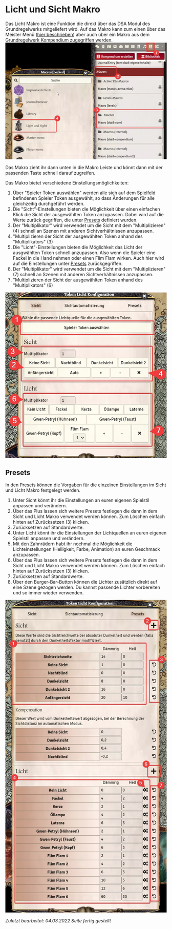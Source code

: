 # Licht und Sicht Makro
Das Licht Makro ist eine Funktion die direkt über das DSA Modul des Grundregelwerks mitgeliefert wird. 
Auf das Makro kann zum einen über das Meister Menü ([hier beschrieben](de-meister-menue-szeneneinstellungen)) aber auch über ein Makro aus dem Grundregelwerk Kompendium zugegriffen werden.
![Licht und Sicht Makro finden](de/images/Licht-und-Sicht-Makro_Makro.jpg)  

Das Makro zieht ihr dann unten in die Makro Leiste und könnt dann mit der passenden Taste schnell darauf zugreifen.
  
Das Makro bietet verschiedene Einstellungsmöglichkeiten:  
1. Über "Spieler Token auswählen" werden alle sich auf dem Spielfeld befindenen Spieler Token ausgewählt, so dass Änderungen für alle gleichzeitig durchgeführt werden.
2. Die "Sicht"-Einstellungen bieten die Möglichkeit über einen einfachen Klick die Sicht der ausgewählten Token anzupassen. Dabei wird auf die Werte zurück gegriffen, die unter [Presets](de-licht-und-sicht-makro.md#presets) definiert wurden.
3. Der "Multiplikator" wird verwendet um die Sicht mit dem "Multiplizieren" (4) schnell an Szenen mit anderen Sichtverhältnissen anzupassen.
4. "Multiplizieren der Sicht der ausgewählten Token anhand des "Multiplikators" (3)
5. Die "Licht"-Einstellungen bieten die Möglichkeit das Licht der ausgwählten Token schnell anzupassen. Also wenn die Spieler eine Fackel in die Hand nehmen oder einen Flim Flam wirken. Auch hier wird auf die Einstellungen unter [Presets](de-licht-und-sicht-makro.md#presets) zurückgegriffen.
6. Der "Multiplikator" wird verwendet um die Sicht mit dem "Multiplizieren" (7) schnell an Szenen mit anderen Sichtverhältnissen anzupassen.
7. "Multiplizieren der Sicht der ausgewählten Token anhand des "Multiplikators" (6)  

![Licht und Sicht Makro](de/images/Token-Licht-Konfiguration_Sicht.jpg)

## Presets
In den Presets können die Vorgaben für die einzelnen Einstellungen im Sicht und Licht Makro festgelegt werden.   
1. Unter Sicht könnt ihr die Einstellungen an euren eigenen Spielstil anpassen und verändern.
2. Über das Plus lassen sich weitere Presets festlegen die dann in dem Sicht und Licht Makro verwendet werden können. Zum Löschen einfach hinten auf Zurücksetzen (3) klicken.
3. Zurücksetzen auf Standardwerte.
4. Unter Licht könnt ihr die Einstellungen der Lichtquellen an euren eigenen Spielstil anpassen und verändern.
5. Mit den Zahnrädern habt ihr nochmal die Möglichkeit die Lichteinstellungen (Helligkeit, Farbe, Animation) an euren Geschmack anzupassen.
6. Über das Plus lassen sich weitere Presets festlegen die dann in dem Sicht und Licht Makro verwendet werden können. Zum Löschen einfach hinten auf Zurücksetzen (3) klicken.
7. Zurücksetzen auf Standardwerte.
8. Über den Burger-Bar-Button können die Lichter zusätzlich direkt auf eine Szene gezogen werden. Du kannst passende Lichter vorbereiten und so immer wieder verwenden.

![Sicht und Licht Makro - Presets](de/images/Licht-und-Sicht-Makro_Presets.jpg)

*Zuletzt bearbeitet: 04.03.2022*
*Seite fertig gestellt*